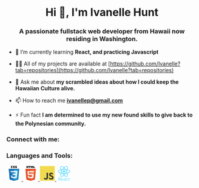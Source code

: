 <h1 align="center">Hi 👋, I'm Ivanelle Hunt</h1>
<h3 align="center">A passionate fullstack web developer from Hawaii now residing in Washington.</h3>

- 🌱 I’m currently learning **React, and practicing Javascript**

- 👨‍💻 All of my projects are available at [https://github.com/Ivanelle?tab=repositories](https://github.com/Ivanelle?tab=repositories)

- 💬 Ask me about **my scrambled ideas about how I could keep the Hawaiian Culture alive.**

- 📫 How to reach me **ivanellep@gmail.com**

- ⚡ Fun fact **I am determined to use my new found skills to give back to the Polynesian community.**

<h3 align="left">Connect with me:</h3>
<p align="left">
</p>

<h3 align="left">Languages and Tools:</h3>
<p align="left"> <a href="https://www.w3schools.com/css/" target="_blank" rel="noreferrer"> <img src="https://raw.githubusercontent.com/devicons/devicon/master/icons/css3/css3-original-wordmark.svg" alt="css3" width="40" height="40"/> </a> <a href="https://www.w3.org/html/" target="_blank" rel="noreferrer"> <img src="https://raw.githubusercontent.com/devicons/devicon/master/icons/html5/html5-original-wordmark.svg" alt="html5" width="40" height="40"/> </a> <a href="https://developer.mozilla.org/en-US/docs/Web/JavaScript" target="_blank" rel="noreferrer"> <img src="https://raw.githubusercontent.com/devicons/devicon/master/icons/javascript/javascript-original.svg" alt="javascript" width="40" height="40"/> </a> <a href="https://reactjs.org/" target="_blank" rel="noreferrer"> <img src="https://raw.githubusercontent.com/devicons/devicon/master/icons/react/react-original-wordmark.svg" alt="react" width="40" height="40"/> </a> </p>

